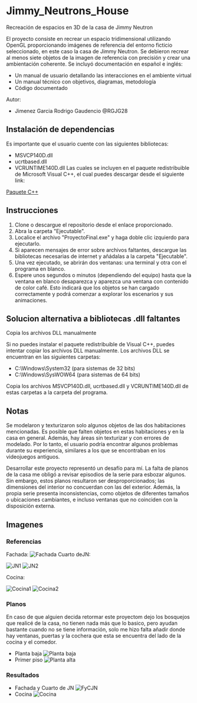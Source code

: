 # Jimmy_Neutrons_House
Recreación de espacios en 3D de la casa de Jimmy Neutron

El proyecto consiste en recrear un espacio tridimensional utilizando OpenGL proporcionando imágenes de referencia del entorno ficticio seleccionado, en este caso la casa de Jimmy Neutron. Se debieron recrear al menos siete objetos de la imagen de referencia con precisión y crear una ambientación coherente. Se incluyó documentación en español e inglés:
- Un manual de usuario detallando las interacciones en el ambiente virtual
- Un manual técnico con objetivos, diagramas, metodología
- Código documentado

Autor: 
- Jimenez Garcia Rodrigo Gaudencio @RGJG28

## Instalación de dependencias
Es importante que el usuario cuente con las siguientes bibliotecas:
- MSVCP140D.dll
- ucrtbased.dll
- VCRUNTIME140D.dll
Las cuales se incluyen en el paquete redistribuible de Microsoft Visual C++, el cual puedes descargar desde el siguiente link:

[Paquete C++](https://learn.microsoft.com/en-us/cpp/windows/latest-supported-vc-redist?view=msvc-170)

## Instrucciones
1. Clone o descargue el repositorio desde el enlace proporcionado.
2. Abra la carpeta "Ejecutable".
3. Localice el archivo "ProyectoFinal.exe" y haga doble clic izquierdo para ejecutarlo.
4. Si aparecen mensajes de error sobre archivos faltantes, descargue las bibliotecas necesarias de internet y añádalas a la carpeta "Ejecutable".
5. Una vez ejecutado, se abrirán dos ventanas: una terminal y otra con el programa en blanco.
6. Espere unos segundos o minutos (dependiendo del equipo) hasta que la ventana en blanco desaparezca y aparezca una ventana con contenido de color café. Esto indicará que los objetos se han cargado correctamente y podrá comenzar a explorar los escenarios y sus animaciones.

## Solucion alternativa a bibliotecas .dll faltantes
Copia los archivos DLL manualmente

Si no puedes instalar el paquete redistribuible de Visual C++, puedes intentar copiar los archivos DLL manualmente. Los archivos DLL se encuentran en las siguientes carpetas:

- C:\Windows\System32 (para sistemas de 32 bits)
- C:\Windows\SysWOW64 (para sistemas de 64 bits)
  
Copia los archivos MSVCP140D.dll, ucrtbased.dll y VCRUNTIME140D.dll de estas carpetas a la carpeta del programa.
## Notas

Se modelaron y texturizaron solo algunos objetos de las dos habitaciones mencionadas. Es posible que falten objetos en estas habitaciones y en la casa en general. Además, hay áreas sin texturizar y con errores de modelado. Por lo tanto, el usuario podría encontrar algunos problemas durante su experiencia, similares a los que se encontraban en los videojuegos antiguos.

Desarrollar este proyecto representó un desafío para mí. La falta de planos de la casa me obligó a revisar episodios de la serie para esbozar algunos. Sin embargo, estos planos resultaron ser desproporcionados; las dimensiones del interior no concuerdan con las del exterior. Además, la propia serie presenta inconsistencias, como objetos de diferentes tamaños o ubicaciones cambiantes, e incluso ventanas que no coinciden con la disposición externa.

## Imagenes
### Referencias
Fachada:
![Fachada](https://github.com/RGJG28/Jimmy_Neutrons_House/blob/main/Images/house.png)
Cuarto deJN:

![JN1](https://github.com/RGJG28/Jimmy_Neutrons_House/blob/main/Images/Jimmys_room_01.png)
![JN2](https://github.com/RGJG28/Jimmy_Neutrons_House/blob/main/Images/Jimmys_room_02.png)

Cocina:

![Cocina1](https://github.com/RGJG28/Jimmy_Neutrons_House/blob/main/Images/kitchen_01.png)
![Cocina2](https://github.com/RGJG28/Jimmy_Neutrons_House/blob/main/Images/kitchen_02.png)
### Planos
En caso de que alguien decida retormar este proyectom dejo los bosquejos que realicé de la casa, no tienen nada más que lo basico, pero ayudan bastante cuando no se tiene información, solo me hizo falta añadir donde hay ventanas, puertas y la cochera que esta se encuentra del lado de la cocina y el comedor.
- Planta baja
![Planta baja](https://github.com/RGJG28/Jimmy_Neutrons_House/blob/main/Images/Plano_pb.png)
- Primer piso
![Planta alta](https://github.com/RGJG28/Jimmy_Neutrons_House/blob/main/Images/Plano_pa.png)
### Resultados
- Fachada y Cuarto de JN
![FyCJN](https://github.com/RGJG28/Jimmy_Neutrons_House/blob/main/Images/results_01.png)
- Cocina
![Cocina](https://github.com/RGJG28/Jimmy_Neutrons_House/blob/main/Images/results_02.png)
